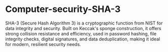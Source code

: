 # Computer-security-SHA-3
SHA-3 (Secure Hash Algorithm 3) is a cryptographic function from NIST for data integrity and security. Built on Keccak's sponge construction, it offers strong collision resistance and efficiency, used in password hashing, file integrity checks, digital signatures, and data deduplication, making it ideal for modern, resilient security needs.

